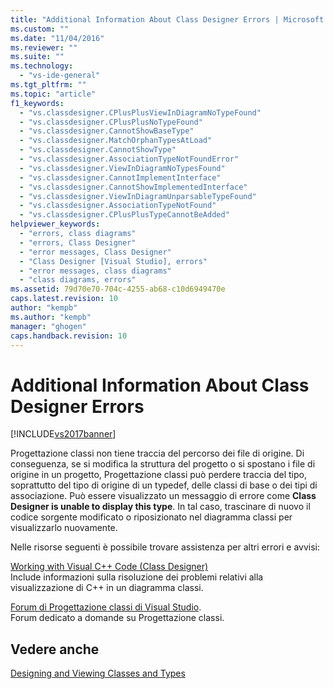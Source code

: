 ```yaml
---
title: "Additional Information About Class Designer Errors | Microsoft Docs"
ms.custom: ""
ms.date: "11/04/2016"
ms.reviewer: ""
ms.suite: ""
ms.technology: 
  - "vs-ide-general"
ms.tgt_pltfrm: ""
ms.topic: "article"
f1_keywords: 
  - "vs.classdesigner.CPlusPlusViewInDiagramNoTypeFound"
  - "vs.classdesigner.CPlusPlusNoTypeFound"
  - "vs.classdesigner.CannotShowBaseType"
  - "vs.classdesigner.MatchOrphanTypesAtLoad"
  - "vs.classdesigner.CannotShowType"
  - "vs.classdesigner.AssociationTypeNotFoundError"
  - "vs.classdesigner.ViewInDiagramNoTypesFound"
  - "vs.classdesigner.CannotImplementInterface"
  - "vs.classdesigner.CannotShowImplementedInterface"
  - "vs.classdesigner.ViewInDiagramUnparsableTypeFound"
  - "vs.classdesigner.AssociationTypeNotFound"
  - "vs.classdesigner.CPlusPlusTypeCannotBeAdded"
helpviewer_keywords: 
  - "errors, class diagrams"
  - "errors, Class Designer"
  - "error messages, Class Designer"
  - "Class Designer [Visual Studio], errors"
  - "error messages, class diagrams"
  - "class diagrams, errors"
ms.assetid: 79d70e70-704c-4255-ab68-c10d6949470e
caps.latest.revision: 10
author: "kempb"
ms.author: "kempb"
manager: "ghogen"
caps.handback.revision: 10
---
```

# Additional Information About Class Designer Errors
[!INCLUDE[vs2017banner](../code-quality/includes/vs2017banner.md)]

Progettazione classi non tiene traccia del percorso dei file di origine. Di conseguenza, se si modifica la struttura del progetto o si spostano i file di origine in un progetto, Progettazione classi può perdere traccia del tipo, soprattutto del tipo di origine di un typedef, delle classi di base o dei tipi di associazione.  Può essere visualizzato un messaggio di errore come **Class Designer is unable to display this type**.  In tal caso, trascinare di nuovo il codice sorgente modificato o riposizionato nel diagramma classi per visualizzarlo nuovamente.  
  
 Nelle risorse seguenti è possibile trovare assistenza per altri errori e avvisi:  
  
 [Working with Visual C\+\+ Code \(Class Designer\)](../ide/working-with-visual-cpp-code-class-designer.md)  
 Include informazioni sulla risoluzione dei problemi relativi alla visualizzazione di C\+\+ in un diagramma classi.  
  
 [Forum di Progettazione classi di Visual Studio](http://go.microsoft.com/fwlink/?LinkId=160754).  
 Forum dedicato a domande su Progettazione classi.  
  
## Vedere anche  
 [Designing and Viewing Classes and Types](../ide/designing-and-viewing-classes-and-types.md)